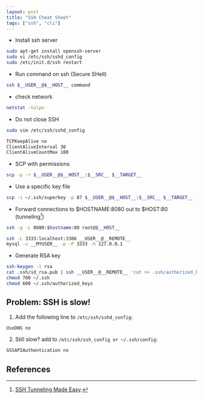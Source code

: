 ```yaml
---
layout: post
title: "SSH Cheat Sheet"
tags: ["ssh", "cli"]
---
```


- Install ssh server

```bash
sudo apt-get install openssh-server
sudo vi /etc/ssh/sshd_config
sudo /etc/init.d/ssh restart
```

- Run command on ssh (Secure SHell)

```bash
ssh $__USER__@$__HOST__ command
```

- check network

```bash
netstat -tulpn
```

- Do not close SSH

```bash
sudo vim /etc/ssh/sshd_config

TCPKeepAlive no
ClientAliveInterval 30
ClientAliveCountMax 100
```

- SCP with permissions

```bash
scp -p -r $__USER__@$__HOST__:$__SRC__ $__TARGET__
```

- Use a specific key file

```bash
scp -i ~/.ssh/superkey -p 87 $__USER__@$__HOST__:$__SRC__ $__TARGET__
```

- Forward connections to $HOSTNAME:8080 out to $HOST:80 (tunneling[^1])

```bash
ssh -g -L 8080:$hostname:80 root@$__HOST__

ssh -L 3333:localhost:3306 __USER__@__REMOTE__
mysql -u __MYUSER__ -p -P 3333 -h 127.0.0.1 
```

- Generate RSA key

```bash
ssh-keygen -t rsa
cat .ssh/id_rsa.pub | ssh __USER__@__REMOTE__ 'cat >> .ssh/authorized_keys'
chmod 700 ~/.ssh
chmod 600 ~/.ssh/authorized_keys
```

## Problem: SSH is slow!

1. Add the following line to `/etc/ssh/sshd_config`:

```bash
UseDNS no
```

2. Still slow? add to `/etc/ssh/ssh_config or ~/.ssh/config`:

```bash
GSSAPIAuthentication no
```

## References

[^1]: [SSH Tunneling Made Easy](https://www.revsys.com/writings/quicktips/ssh-tunnel.html).